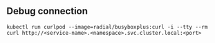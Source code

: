 ## Debug connection
```
kubectl run curlpod --image=radial/busyboxplus:curl -i --tty --rm
curl http://<service-name>.<namespace>.svc.cluster.local:<port>
```
